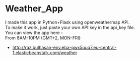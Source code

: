 # Weather_App

I made this app in Python+Flask using openweathermap API. <br/> To make it work, just paste your own API key in the api_key file. <br/>
You can view the app here -<br> 
From 8AM-10PM (GMT+2, MON-FRI)<br>

- http://razibulhasan-env.eba-pwx5uuq7.eu-central-1.elasticbeanstalk.com/weather
